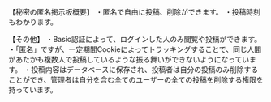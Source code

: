 【秘密の匿名掲示板概要】
・匿名で自由に投稿、削除ができます。
・投稿時刻もわかります。

【その他】
・Basic認証によって、ログインした人のみ閲覧や投稿ができます。
・「匿名」ですが、一定期間Cookieによってトラッキングすることで、同じ人間があたかも複数人で投稿しているような振る舞いができないようになっています。
・投稿内容はデータベースに保存され、投稿者は自分の投稿のみ削除することができ、管理者は自分を含む全てのユーザーの全ての投稿を削除する権限を持っています。